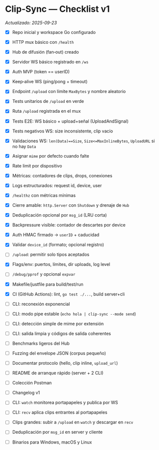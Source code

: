 # Clip‑Sync — Checklist v1

*Actualizado: 2025-09-23*

- [X] Repo inicial y workspace Go configurado
- [X] HTTP mux básico con `/health`
- [X] Hub de difusión (fan‑out) creado
- [X] Servidor WS básico registrado en `/ws`
- [X] Auth MVP (token == userID)
- [X] Keep‑alive WS (ping/pong + timeout)

- [X] Endpoint `/upload` con límite `MaxBytes` y nombre aleatorio
- [X] Tests unitarios de `/upload` en verde
- [X] Ruta `/upload` registrada en el mux
- [X] Tests E2E: WS básico + upload+señal (UploadAndSignal)

- [X] Tests negativos WS: size inconsistente, clip vacío
- [X] Validaciones WS: `len(Data)==Size`, `Size<=MaxInlineBytes`, `UploadURL` si no hay `Data`
- [X] Asignar `mime` por defecto cuando falte
- [X] Rate limit por dispositivo
- [X] Métricas: contadores de clips, drops, conexiones
- [X] Logs estructurados: request id, device, user
- [X] `/healthz` con métricas mínimas
- [X] Cierre amable: `http.Server` con `Shutdown` y drenaje de `Hub`
- [X] Deduplicación opcional por `msg_id` (LRU corta)
- [X] Backpressure visible: contador de descartes por device
- [X] Auth HMAC firmado → `userID` + caducidad

- [X] Validar `device_id` (formato; opcional registro)
- [ ] `/upload`: permitir solo tipos aceptados
- [X] Flags/env: puertos, límites, dir uploads, log level
- [ ] `/debug/pprof` y opcional `expvar`

- [X] Makefile/justfile para build/test/run
- [X] CI (GitHub Actions): lint, `go test ./...`, build server+cli

- [ ] CLI: reconexión exponencial
- [ ] CLI: modo pipe estable (`echo hola | clip-sync --mode send`)
- [ ] CLI: detección simple de mime por extensión
- [ ] CLI: salida limpia y códigos de salida coherentes

- [ ] Benchmarks ligeros del Hub
- [ ] Fuzzing del envelope JSON (corpus pequeño)

- [ ] Documentar protocolo (hello, clip inline, `upload_url`)
- [ ] README de arranque rápido (server + 2 CLI)
- [ ] Colección Postman
- [ ] Changelog v1

- [ ] CLI: `watch` monitorea portapapeles y publica por WS
- [ ] CLI: `recv` aplica clips entrantes al portapapeles
- [ ] Clips grandes: subir a `/upload` en `watch` y descargar en `recv`
- [ ] Deduplicación por `msg_id` en server y cliente
- [ ] Binarios para Windows, macOS y Linux
